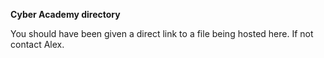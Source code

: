 **Cyber Academy directory**

You should have been given a direct link to a file being hosted here. If  not contact Alex.